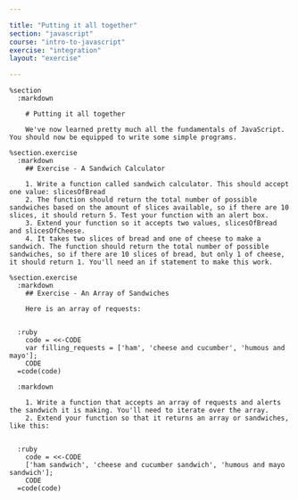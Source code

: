 ```yaml
---

title: "Putting it all together"
section: "javascript"
course: "intro-to-javascript"
exercise: "integration"
layout: "exercise"

---
```


    %section
      :markdown

        # Putting it all together

        We've now learned pretty much all the fundamentals of JavaScript. You should now be equipped to write some simple programs.

    %section.exercise
      :markdown
        ## Exercise - A Sandwich Calculator

        1. Write a function called sandwich calculator. This should accept one value: slicesOfBread
        2. The function should return the total number of possible sandwiches based on the amount of slices available, so if there are 10 slices, it should return 5. Test your function with an alert box.
        3. Extend your function so it accepts two values, slicesOfBread and slicesOfCheese.
        4. It takes two slices of bread and one of cheese to make a sandwich. The function should return the total number of possible sandwiches, so if there are 10 slices of bread, but only 1 of cheese, it should return 1. You'll need an if statement to make this work.

    %section.exercise
      :markdown
        ## Exercise - An Array of Sandwiches

        Here is an array of requests:


      :ruby
        code = <<-CODE
        var filling_requests = ['ham', 'cheese and cucumber', 'humous and mayo'];
        CODE
      =code(code)

      :markdown

        1. Write a function that accepts an array of requests and alerts the sandwich it is making. You'll need to iterate over the array.
        2. Extend your function so that it returns an array or sandwiches, like this:


      :ruby
        code = <<-CODE
        ['ham sandwich', 'cheese and cucumber sandwich', 'humous and mayo sandwich'];
        CODE
      =code(code)

